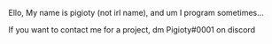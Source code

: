 Ello, My name is pigioty (not irl name), and um I program sometimes...

If you want to contact me for a project, dm Pigioty#0001 on discord
